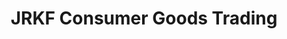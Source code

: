 ---
title: "JRKF Consumer Goods Trading"
url: /panabo-city/jrkf-consumer-goods-trading/
shop: Dorfladen
---